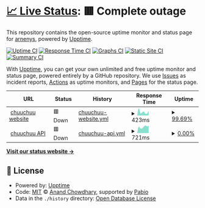 # [📈 Live Status](https://arnenys.github.io/chuuchuu-monitoring): <!--live status--> **🟥 Complete outage**

This repository contains the open-source uptime monitor and status page for [arnenys](https://arnenys.github.io/chuuchuu-monitoring), powered by [Upptime](https://github.com/upptime/upptime).

[![Uptime CI](https://github.com/arnenys/chuuchuu-monitoring/workflows/Uptime%20CI/badge.svg)](https://github.com/arnenys/chuuchuu-monitoring/actions?query=workflow%3A%22Uptime+CI%22)
[![Response Time CI](https://github.com/arnenys/chuuchuu-monitoring/workflows/Response%20Time%20CI/badge.svg)](https://github.com/arnenys/chuuchuu-monitoring/actions?query=workflow%3A%22Response+Time+CI%22)
[![Graphs CI](https://github.com/arnenys/chuuchuu-monitoring/workflows/Graphs%20CI/badge.svg)](https://github.com/arnenys/chuuchuu-monitoring/actions?query=workflow%3A%22Graphs+CI%22)
[![Static Site CI](https://github.com/arnenys/chuuchuu-monitoring/workflows/Static%20Site%20CI/badge.svg)](https://github.com/arnenys/chuuchuu-monitoring/actions?query=workflow%3A%22Static+Site+CI%22)
[![Summary CI](https://github.com/arnenys/chuuchuu-monitoring/workflows/Summary%20CI/badge.svg)](https://github.com/arnenys/chuuchuu-monitoring/actions?query=workflow%3A%22Summary+CI%22)

With [Upptime](https://upptime.js.org), you can get your own unlimited and free uptime monitor and status page, powered entirely by a GitHub repository. We use [Issues](https://github.com/arnenys/chuuchuu-monitoring/issues) as incident reports, [Actions](https://github.com/arnenys/chuuchuu-monitoring/actions) as uptime monitors, and [Pages](https://arnenys.github.io/chuuchuu-monitoring) for the status page.

<!--start: status pages-->
<!-- This summary is generated by Upptime (https://github.com/upptime/upptime) -->
<!-- Do not edit this manually, your changes will be overwritten -->
<!-- prettier-ignore -->
| URL | Status | History | Response Time | Uptime |
| --- | ------ | ------- | ------------- | ------ |
| <img alt="" src="https://icons.duckduckgo.com/ip3/www.chuuchuu.com.ico" height="13"> [chuuchuu website](https://www.chuuchuu.com) | 🟥 Down | [chuuchuu-website.yml](https://github.com/arnenys/chuuchuu-monitoring/commits/HEAD/history/chuuchuu-website.yml) | <details><summary><img alt="Response time graph" src="./graphs/chuuchuu-website/response-time-week.png" height="20"> 423ms</summary><br><a href="https://arnenys.github.io/chuuchuu-monitoring/history/chuuchuu-website"><img alt="Response time 320" src="https://img.shields.io/endpoint?url=https%3A%2F%2Fraw.githubusercontent.com%2Farnenys%2Fchuuchuu-monitoring%2FHEAD%2Fapi%2Fchuuchuu-website%2Fresponse-time.json"></a><br><a href="https://arnenys.github.io/chuuchuu-monitoring/history/chuuchuu-website"><img alt="24-hour response time 433" src="https://img.shields.io/endpoint?url=https%3A%2F%2Fraw.githubusercontent.com%2Farnenys%2Fchuuchuu-monitoring%2FHEAD%2Fapi%2Fchuuchuu-website%2Fresponse-time-day.json"></a><br><a href="https://arnenys.github.io/chuuchuu-monitoring/history/chuuchuu-website"><img alt="7-day response time 423" src="https://img.shields.io/endpoint?url=https%3A%2F%2Fraw.githubusercontent.com%2Farnenys%2Fchuuchuu-monitoring%2FHEAD%2Fapi%2Fchuuchuu-website%2Fresponse-time-week.json"></a><br><a href="https://arnenys.github.io/chuuchuu-monitoring/history/chuuchuu-website"><img alt="30-day response time 407" src="https://img.shields.io/endpoint?url=https%3A%2F%2Fraw.githubusercontent.com%2Farnenys%2Fchuuchuu-monitoring%2FHEAD%2Fapi%2Fchuuchuu-website%2Fresponse-time-month.json"></a><br><a href="https://arnenys.github.io/chuuchuu-monitoring/history/chuuchuu-website"><img alt="1-year response time 320" src="https://img.shields.io/endpoint?url=https%3A%2F%2Fraw.githubusercontent.com%2Farnenys%2Fchuuchuu-monitoring%2FHEAD%2Fapi%2Fchuuchuu-website%2Fresponse-time-year.json"></a></details> | <details><summary><a href="https://arnenys.github.io/chuuchuu-monitoring/history/chuuchuu-website">99.69%</a></summary><a href="https://arnenys.github.io/chuuchuu-monitoring/history/chuuchuu-website"><img alt="All-time uptime 99.96%" src="https://img.shields.io/endpoint?url=https%3A%2F%2Fraw.githubusercontent.com%2Farnenys%2Fchuuchuu-monitoring%2FHEAD%2Fapi%2Fchuuchuu-website%2Fuptime.json"></a><br><a href="https://arnenys.github.io/chuuchuu-monitoring/history/chuuchuu-website"><img alt="24-hour uptime 97.82%" src="https://img.shields.io/endpoint?url=https%3A%2F%2Fraw.githubusercontent.com%2Farnenys%2Fchuuchuu-monitoring%2FHEAD%2Fapi%2Fchuuchuu-website%2Fuptime-day.json"></a><br><a href="https://arnenys.github.io/chuuchuu-monitoring/history/chuuchuu-website"><img alt="7-day uptime 99.69%" src="https://img.shields.io/endpoint?url=https%3A%2F%2Fraw.githubusercontent.com%2Farnenys%2Fchuuchuu-monitoring%2FHEAD%2Fapi%2Fchuuchuu-website%2Fuptime-week.json"></a><br><a href="https://arnenys.github.io/chuuchuu-monitoring/history/chuuchuu-website"><img alt="30-day uptime 99.90%" src="https://img.shields.io/endpoint?url=https%3A%2F%2Fraw.githubusercontent.com%2Farnenys%2Fchuuchuu-monitoring%2FHEAD%2Fapi%2Fchuuchuu-website%2Fuptime-month.json"></a><br><a href="https://arnenys.github.io/chuuchuu-monitoring/history/chuuchuu-website"><img alt="1-year uptime 99.96%" src="https://img.shields.io/endpoint?url=https%3A%2F%2Fraw.githubusercontent.com%2Farnenys%2Fchuuchuu-monitoring%2FHEAD%2Fapi%2Fchuuchuu-website%2Fuptime-year.json"></a></details>
| <img alt="" src="https://icons.duckduckgo.com/ip3/api.chuuchuu.com.ico" height="13"> [chuuchuu API](http://api.chuuchuu.com/protected) | 🟥 Down | [chuuchuu-api.yml](https://github.com/arnenys/chuuchuu-monitoring/commits/HEAD/history/chuuchuu-api.yml) | <details><summary><img alt="Response time graph" src="./graphs/chuuchuu-api/response-time-week.png" height="20"> 721ms</summary><br><a href="https://arnenys.github.io/chuuchuu-monitoring/history/chuuchuu-api"><img alt="Response time 747" src="https://img.shields.io/endpoint?url=https%3A%2F%2Fraw.githubusercontent.com%2Farnenys%2Fchuuchuu-monitoring%2FHEAD%2Fapi%2Fchuuchuu-api%2Fresponse-time.json"></a><br><a href="https://arnenys.github.io/chuuchuu-monitoring/history/chuuchuu-api"><img alt="24-hour response time 844" src="https://img.shields.io/endpoint?url=https%3A%2F%2Fraw.githubusercontent.com%2Farnenys%2Fchuuchuu-monitoring%2FHEAD%2Fapi%2Fchuuchuu-api%2Fresponse-time-day.json"></a><br><a href="https://arnenys.github.io/chuuchuu-monitoring/history/chuuchuu-api"><img alt="7-day response time 721" src="https://img.shields.io/endpoint?url=https%3A%2F%2Fraw.githubusercontent.com%2Farnenys%2Fchuuchuu-monitoring%2FHEAD%2Fapi%2Fchuuchuu-api%2Fresponse-time-week.json"></a><br><a href="https://arnenys.github.io/chuuchuu-monitoring/history/chuuchuu-api"><img alt="30-day response time 755" src="https://img.shields.io/endpoint?url=https%3A%2F%2Fraw.githubusercontent.com%2Farnenys%2Fchuuchuu-monitoring%2FHEAD%2Fapi%2Fchuuchuu-api%2Fresponse-time-month.json"></a><br><a href="https://arnenys.github.io/chuuchuu-monitoring/history/chuuchuu-api"><img alt="1-year response time 747" src="https://img.shields.io/endpoint?url=https%3A%2F%2Fraw.githubusercontent.com%2Farnenys%2Fchuuchuu-monitoring%2FHEAD%2Fapi%2Fchuuchuu-api%2Fresponse-time-year.json"></a></details> | <details><summary><a href="https://arnenys.github.io/chuuchuu-monitoring/history/chuuchuu-api">0.00%</a></summary><a href="https://arnenys.github.io/chuuchuu-monitoring/history/chuuchuu-api"><img alt="All-time uptime 89.77%" src="https://img.shields.io/endpoint?url=https%3A%2F%2Fraw.githubusercontent.com%2Farnenys%2Fchuuchuu-monitoring%2FHEAD%2Fapi%2Fchuuchuu-api%2Fuptime.json"></a><br><a href="https://arnenys.github.io/chuuchuu-monitoring/history/chuuchuu-api"><img alt="24-hour uptime 0.00%" src="https://img.shields.io/endpoint?url=https%3A%2F%2Fraw.githubusercontent.com%2Farnenys%2Fchuuchuu-monitoring%2FHEAD%2Fapi%2Fchuuchuu-api%2Fuptime-day.json"></a><br><a href="https://arnenys.github.io/chuuchuu-monitoring/history/chuuchuu-api"><img alt="7-day uptime 0.00%" src="https://img.shields.io/endpoint?url=https%3A%2F%2Fraw.githubusercontent.com%2Farnenys%2Fchuuchuu-monitoring%2FHEAD%2Fapi%2Fchuuchuu-api%2Fuptime-week.json"></a><br><a href="https://arnenys.github.io/chuuchuu-monitoring/history/chuuchuu-api"><img alt="30-day uptime 1.38%" src="https://img.shields.io/endpoint?url=https%3A%2F%2Fraw.githubusercontent.com%2Farnenys%2Fchuuchuu-monitoring%2FHEAD%2Fapi%2Fchuuchuu-api%2Fuptime-month.json"></a><br><a href="https://arnenys.github.io/chuuchuu-monitoring/history/chuuchuu-api"><img alt="1-year uptime 89.77%" src="https://img.shields.io/endpoint?url=https%3A%2F%2Fraw.githubusercontent.com%2Farnenys%2Fchuuchuu-monitoring%2FHEAD%2Fapi%2Fchuuchuu-api%2Fuptime-year.json"></a></details>

<!--end: status pages-->

[**Visit our status website →**](https://arnenys.github.io/chuuchuu-monitoring)

## 📄 License

- Powered by: [Upptime](https://github.com/upptime/upptime)
- Code: [MIT](./LICENSE) © [Anand Chowdhary](https://anandchowdhary.com), supported by [Pabio](https://pabio.com)
- Data in the `./history` directory: [Open Database License](https://opendatacommons.org/licenses/odbl/1-0/)
